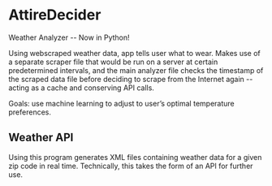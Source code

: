 # AttireDecider
Weather Analyzer -- Now in Python!

Using webscraped weather data, app tells user what to wear. Makes use of a separate scraper file that would be run on a server at certain predetermined intervals, and the main analyzer file checks the timestamp of the scraped data file before deciding to scrape from the Internet again -- acting as a cache and conserving API calls.

Goals: use machine learning to adjust to user’s optimal temperature preferences. 

## Weather API

Using this program generates XML files containing weather data for a given zip code in real time. Technically, this takes the form of an API for further use.

